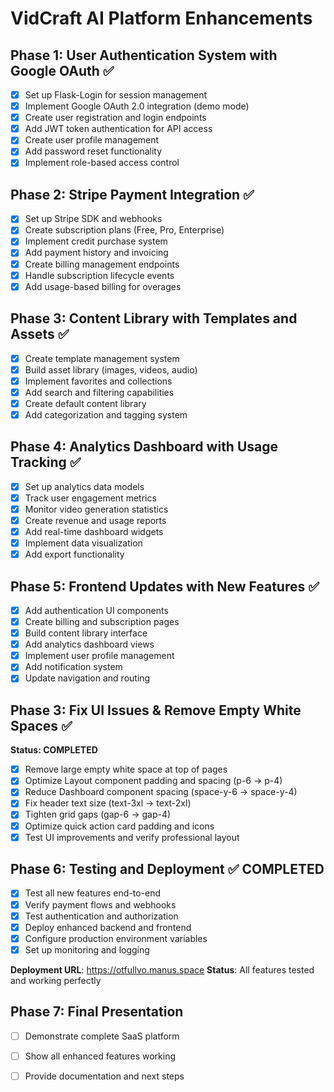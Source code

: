 # VidCraft AI Platform Enhancements

## Phase 1: User Authentication System with Google OAuth ✅
- [x] Set up Flask-Login for session management
- [x] Implement Google OAuth 2.0 integration (demo mode)
- [x] Create user registration and login endpoints
- [x] Add JWT token authentication for API access
- [x] Create user profile management
- [x] Add password reset functionality
- [x] Implement role-based access control

## Phase 2: Stripe Payment Integration ✅
- [x] Set up Stripe SDK and webhooks
- [x] Create subscription plans (Free, Pro, Enterprise)
- [x] Implement credit purchase system
- [x] Add payment history and invoicing
- [x] Create billing management endpoints
- [x] Handle subscription lifecycle events
- [x] Add usage-based billing for overages

## Phase 3: Content Library with Templates and Assets ✅
- [x] Create template management system
- [x] Build asset library (images, videos, audio)
- [x] Implement favorites and collections
- [x] Add search and filtering capabilities
- [x] Create default content library
- [x] Add categorization and tagging system

## Phase 4: Analytics Dashboard with Usage Tracking ✅
- [x] Set up analytics data models
- [x] Track user engagement metrics
- [x] Monitor video generation statistics
- [x] Create revenue and usage reports
- [x] Add real-time dashboard widgets
- [x] Implement data visualization
- [x] Add export functionality

## Phase 5: Frontend Updates with New Features ✅
- [x] Add authentication UI components
- [x] Create billing and subscription pages
- [x] Build content library interface
- [x] Add analytics dashboard views
- [x] Implement user profile management
- [x] Add notification system
- [x] Update navigation and routing

## Phase 3: Fix UI Issues & Remove Empty White Spaces ✅
**Status: COMPLETED**
- [x] Remove large empty white space at top of pages
- [x] Optimize Layout component padding and spacing (p-6 → p-4)
- [x] Reduce Dashboard component spacing (space-y-6 → space-y-4)
- [x] Fix header text size (text-3xl → text-2xl)
- [x] Tighten grid gaps (gap-6 → gap-4)
- [x] Optimize quick action card padding and icons
- [x] Test UI improvements and verify professional layout

## Phase 6: Testing and Deployment ✅ COMPLETED
- [x] Test all new features end-to-end
- [x] Verify payment flows and webhooks
- [x] Test authentication and authorization
- [x] Deploy enhanced backend and frontend
- [x] Configure production environment variables
- [x] Set up monitoring and logging

**Deployment URL**: https://otfullvo.manus.space
**Status**: All features tested and working perfectly

## Phase 7: Final Presentation
- [ ] Demonstrate complete SaaS platform
- [ ] Show all enhanced features working
- [ ] Provide documentation and next steps

